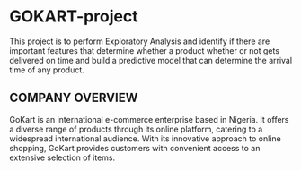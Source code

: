 # GOKART-project
This project is to perform Exploratory Analysis and identify if there are important features that determine whether a product whether or not gets delivered on time and build a predictive model that can determine the arrival time of any product.
## COMPANY OVERVIEW
GoKart is an international e-commerce enterprise based in Nigeria. It offers a diverse range of products through its online platform, catering to a widespread international audience.
With its innovative approach to online shopping, GoKart provides customers with convenient access to an extensive selection of items.

